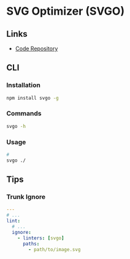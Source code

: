 # SVG Optimizer (SVGO)

## Links

- [Code Repository](https://github.com/svg/svgo)

## CLI

### Installation

```sh
npm install svgo -g
```

### Commands

```sh
svgo -h
```

<!-- ### Configuration

**Refer:** `./svgo.config.js`

```js
module.exports = {
  plugins: [
    {
      name: 'preset-default',
      params: {
        overrides: {
          removeViewBox: false,
          sortAttrs: true,
          removeOffCanvasPaths: true,
        },
      },
    },
  ],
}
```
 -->

### Usage

```sh
#
svgo ./
```


## Tips

### Trunk Ignore

```yml
---
# ...
lint:
  # ...
  ignore:
    - linters: [svgo]
      paths:
        - path/to/image.svg
```
